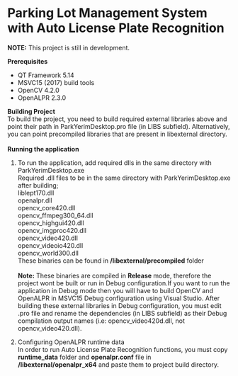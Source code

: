 # Parking Lot Management System with Auto License Plate Recognition

<b>NOTE:</b> This project is still in development.

<b>Prerequisites</b>
- QT Framework 5.14
- MSVC15 (2017) build tools
- OpenCV 4.2.0
- OpenALPR 2.3.0

<b>Building Project</b>
<br> To build the project, you need to build required external libraries above and point their path in ParkYerimDesktop.pro file (in LIBS subfield). Alternatively, you can point precompiled libraries that are present in libexternal directory.
<br>
<br><b>Running the application</b>

1. To run the application, add required dlls in the same directory with ParkYerimDesktop.exe
<br>Required .dll files to be in the same directory with ParkYerimDesktop.exe after building;
<br>liblept170.dll
<br>openalpr.dll
<br>opencv_core420.dll
<br>opencv_ffmpeg300_64.dll
<br>opencv_highgui420.dll
<br>opencv_imgproc420.dll
<br>opencv_video420.dll
<br>opencv_videoio420.dll
<br>opencv_world300.dll
<br>These binaries can be found in <b>/libexternal/precompiled</b> folder
<br><br><b>Note:</b> These binaries are compiled in <b>Release</b> mode, therefore the project wont be built or run in Debug configuration.If you want to run the application in Debug mode then you will have to build OpenCV and OpenALPR in MSVC15 Debug configuration using Visual Studio. After building these external libraries in Debug configuration, you must edit .pro file and rename the dependencies (in LIBS subfield) as their Debug compilation output names (i.e: opencv_video420d.dll, not opencv_video420.dll).


2. Configuring OpenALPR runtime data
<br>In order to run Auto License Plate Recognition functions, you must copy <b>runtime_data</b> folder and <b>openalpr.conf</b> file in <b>/libexternal/openalpr_x64</b> and paste them to project build directory.
